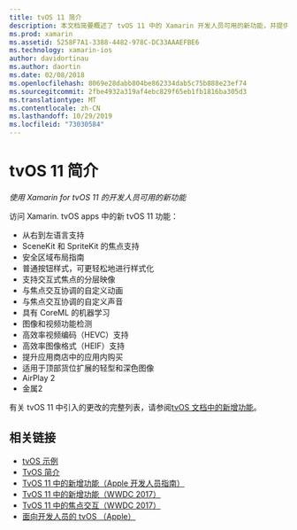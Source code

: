 ```yaml
---
title: tvOS 11 简介
description: 本文档简要概述了 tvOS 11 中的 Xamarin 开发人员可用的新功能，并提供了 Apple 发行说明的链接。
ms.prod: xamarin
ms.assetid: 5258F7A1-3388-4482-978C-DC33AAAEFBE6
ms.technology: xamarin-ios
author: davidortinau
ms.author: daortin
ms.date: 02/08/2018
ms.openlocfilehash: 8069e28dabb804be862334dab5c75b888e23ef74
ms.sourcegitcommit: 2fbe4932a319af4ebc829f65eb1fb1816ba305d3
ms.translationtype: MT
ms.contentlocale: zh-CN
ms.lasthandoff: 10/29/2019
ms.locfileid: "73030584"
---
```

# <a name="introduction-to-tvos-11"></a>tvOS 11 简介

_使用 Xamarin for tvOS 11 的开发人员可用的新功能_

访问 Xamarin. tvOS apps 中的新 tvOS 11 功能：

- 从右到左语言支持 
- SceneKit 和 SpriteKit 的焦点支持
- 安全区域布局指南 
- 普通按钮样式，可更轻松地进行样式化
- 支持交互式焦点的分层映像
- 与焦点交互协调的自定义动画
- 与焦点交互协调的自定义声音
- 具有 CoreML 的机器学习
- 图像和视频功能检测
- 高效率视频编码（HEVC）支持
- 高效率图像格式（HEIF）支持
- 提升应用商店中的应用内购买
- 适用于顶部货位扩展的轻型和深色图像
- AirPlay 2
- 金属2

有关 tvOS 11 中引入的更改的完整列表，请参阅[tvOS 文档中的新增功能](https://developer.apple.com/library/content/releasenotes/General/WhatsNewinTVOS/Articles/tvOS_11_0.html)。

## <a name="related-links"></a>相关链接

- [tvOS 示例](https://docs.microsoft.com/samples/browse/?products=xamarin&term=Xamarin.iOS+tvOS)
- [TvOS 简介](~/ios/tvos/index.md)
- [TvOS 11 中的新增功能（Apple 开发人员指南）](https://developer.apple.com/library/content/releasenotes/General/WhatsNewinTVOS/Articles/tvOS_11_0.html)
- [TvOS 11 中的新增功能（WWDC 2017）](https://developer.apple.com/videos/play/wwdc2017/209/)
- [TvOS 11 中的焦点交互（WWDC 2017）](https://developer.apple.com/videos/play/wwdc2017/224/)
- [面向开发人员的 tvOS （Apple）](https://developer.apple.com/tvos/)
